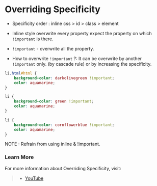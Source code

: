 # Overriding Specificity

- Specificity order : inline css > id > class > element
- Inline style overwrite every property expect the property on which ```!important``` is there.

- ```!important``` - overwrite all the property.

- How to overwrite ```!important``` ?: It can be overwrite by another ```!important``` only. (by cascade rule) or by increasing the specificity.

```css
li.html#html {
    background-color: darkolivegreen !important;
    color: aquamarine;
}

li {
    background-color: green !important;
    color: aquamarine;
}

li {
    background-color: cornflowerblue !important;
    color: aquamarine;
}
```

NOTE : Refrain from using inline & !important.


### Learn More

For more information about Overriding Specificity, visit: 
> - [YouTube](https://www.youtube.com/watch?v=VresAuRUMO4&list=PLfEr2kn3s-br9ZFmejfLhAgMbGgbpdof8&index=17)
